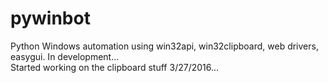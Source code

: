 # pywinbot
Python Windows automation using win32api, win32clipboard, web drivers, easygui. In development...<br />
Started working on the clipboard stuff 3/27/2016...
